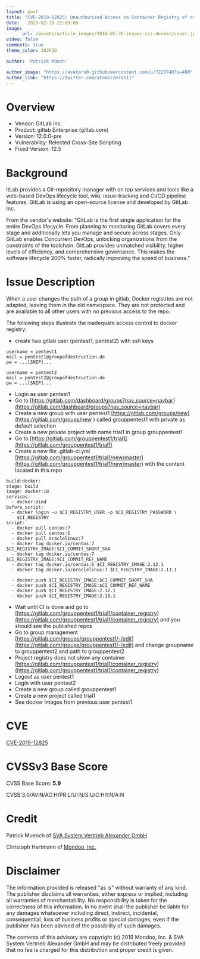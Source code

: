 ```yaml
---
layout: post
title: "CVE-2019-12825: Unauthorized Access to Container Registry of other groups"
date:   2020-02-10 22:00:00
image:
      url: /assets/article_images/2016-05-30-inspec-cis-docker/cover.jpeg
video: false
comments: true
theme_color: 302F2D

author: 'Patrick Münch'

author_image: "https://avatars0.githubusercontent.com/u/7220740?s=400"
author_link: "https://twitter.com/atomiczero111"
---
```


# Overview

- Vendor: GitLab Inc.
- Product: gitlab Enterprise (gitlab.com)
- Version: 12.0.0-pre
- Vulnerability: Relected Cross-Site Scripting
- Fixed Version: 12.5

# Background

itLab provides a Git-repository manager with on top services and tools like a web-based DevOps lifecycle tool, wiki, issue-tracking and CI/CD pipeline features. GitLab is using an open-source license and developed by GitLab Inc.

From the vendor's website:
"GitLab is the first single application for the entire DevOps lifecycle. From planning to monitoring GitLab covers every stage and additionally lets you manage and secure across stages. Only GitLab enables Concurrent DevOps, unlocking organizations from the constraints of the toolchain. GitLab provides unmatched visibility, higher levels of efficiency, and comprehensive governance. This makes the software lifecycle 200% faster, radically improving the speed of business."

# Issue Description

When a user changes the path of a group in gitlab, Docker registries are not adapted, leaving them in the old namespace. They are not protected and are available to all other users with no previous access to the repo.

The following steps illustrate the inadequate access control to docker registry:

- create two gitlab user (pentest1, pentest2) with ssh keys

~~~ text
username = pentest1
mail = pentest1@groupofdestruction.de
pw = ...[SNIP]...

username = pentest2
mail = pentest2@groupofdestruction.de
pw = ...[SNIP]...
~~~

- Login as user pentest1
- Go to [https://gitlab.com/dashboard/groups?nav_source=navbar](https://gitlab.com/dashboard/groups?nav_source=navbar)
- Create a new group with user pentest1 [https://gitlab.com/groups/new](https://gitlab.com/groups/new ) called grouppentest1 with private as default selection
- Create a new private project with name trial1 in group grouppentest1
- Go to [https://gitlab.com/grouppentest1/trial1](https://gitlab.com/grouppentest1/trial1)
- Create a new file .gitlab-ci.yml [https://gitlab.com/grouppentest1/trial1/new/master](https://gitlab.com/grouppentest1/trial1/new/master) with the content located in this repo

~~~ text
build:docker:
stage: build
image: docker:18
services:
  - docker:dind
before_script:
  - docker login -u $CI_REGISTRY_USER -p $CI_REGISTRY_PASSWORD \
    $CI_REGISTRY
script:
  - docker pull centos:7
  - docker pull centos:6
  - docker pull oraclelinux:7
  - docker tag docker.io/centos:7 $CI_REGISTRY_IMAGE:$CI_COMMIT_SHORT_SHA
  - docker tag docker.io/centos:7 $CI_REGISTRY_IMAGE:$CI_COMMIT_REF_NAME
  - docker tag docker.io/centos:6 $CI_REGISTRY_IMAGE:2.12.1
  - docker tag docker.io/oraclelinux:7 $CI_REGISTRY_IMAGE:2.13.1

  - docker push $CI_REGISTRY_IMAGE:$CI_COMMIT_SHORT_SHA
  - docker push $CI_REGISTRY_IMAGE:$CI_COMMIT_REF_NAME
  - docker push $CI_REGISTRY_IMAGE:2.12.1
  - docker push $CI_REGISTRY_IMAGE:2.13.1
~~~

- Wait until CI is done and go to [https://gitlab.com/grouppentest1/trial1/container_registry](https://gitlab.com/grouppentest1/trial1/container_registry) and you should see the published repos
- Go to group management [https://gitlab.com/groups/grouppentest1/-/edit](https://gitlab.com/groups/grouppentest1/-/edit) and change groupname to grouppentest2 and path to grouppentest2
- Project registry does not show any container [https://gitlab.com/grouppentest1/trial1/container_registry](https://gitlab.com/grouppentest1/trial1/container_registry)
- Logout as user pentest1
- Login with user pentest2
- Create a new group called grouppentest1
- Create a new project called trial1
- See docker images from previous user pentest1

# CVE

[CVE-2019-12825](https://cve.mitre.org/cgi-bin/cvename.cgi?name=CVE-2019-12825)

# CVSSv3 Base Score

CVSS Base Score: __5.9__

CVSS:3.0/AV:N/AC:H/PR:L/UI:N/S:U/C:H/I:N/A:N

# Credit

Patrick Muench of [SVA System Vertrieb Alexander GmbH](https://www.sva.de)

Christoph Hartmann of [Mondoo, Inc.](https://mondoo.io/)

# Disclaimer

The information provided is released "as is" without warranty of any kind. The publisher disclaims all warranties, either express or implied, including all warranties of merchantability. No responsibility is taken for the correctness of this information. In no event shall the publisher be liable for any damages whatsoever including direct, indirect, incidental, consequential, loss of business profits or special damages, even if the publisher has been advised of the possibility of such damages.

The contents of this advisory are copyright (c) 2019 Mondoo, Inc. & SVA System Vertrieb Alexander GmbH and may be distributed freely provided that no fee is charged for this distribution and proper credit is given.
